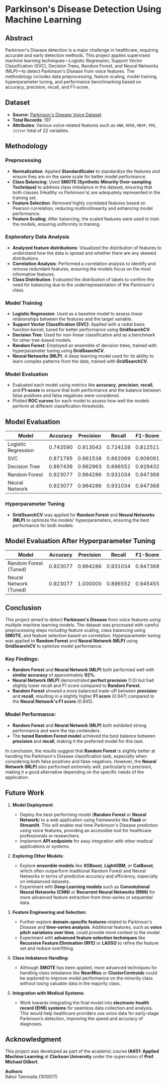 # Parkinson's Disease Detection Using Machine Learning

## Abstract
Parkinson's Disease detection is a major challenge in healthcare, requiring accurate and early detection methods. This project applies supervised machine learning techniques—Logistic Regression, Support Vector Classification (SVC), Decision Trees, Random Forest, and Neural Networks (MLP)—to detect Parkinson's Disease from voice features. The methodology includes data preprocessing, feature scaling, model training, hyperparameter tuning, and performance benchmarking based on accuracy, precision, recall, and F1-score.

## Dataset

- **Source**: [Parkinson's Disease Voice Dataset](https://archive.ics.uci.edu/ml/datasets/parkinsons)
- **Total Records**: 197
- **Attributes**: Various voice-related features such as `HNR`, `RPDE`, `MDVP`, `PPE`, `Jitter` total of 22 variables.

## Methodology

### Preprocessing
- **Normalization**: Applied **StandardScaler** to standardize the features and ensure they are on the same scale for better model performance.
- **Class Balancing**: Used **SMOTE (Synthetic Minority Over-sampling Technique)** to address class imbalance in the dataset, ensuring that both classes (Healthy vs Parkinson's) are adequately represented in the training set.
- **Feature Selection**: Removed highly correlated features based on Pearson correlation, reducing multicollinearity and enhancing model performance.
- **Feature Scaling**: After balancing, the scaled features were used to train the models, ensuring uniformity in training.

### Exploratory Data Analysis
- **Analyzed feature distributions**: Visualized the distribution of features to understand how the data is spread and whether there are any skewed distributions.
- **Correlation Analysis**: Performed a correlation analysis to identify and remove redundant features, ensuring the models focus on the most informative features.
- **Class Distribution**: Evaluated the distribution of labels to confirm the need for balancing due to the underrepresentation of the Parkinson's class.

### Model Training
- **Logistic Regression**: Used as a baseline model to assess linear relationships between the features and the target variable.
- **Support Vector Classification (SVC)**: Applied with a radial basis function kernel, tuned for better performance using **GridSearchCV**.
- **Decision Tree**: Used for non-linear classification and as a benchmark for other tree-based models.
- **Random Forest**: Employed an ensemble of decision trees, trained with hyperparameter tuning using **GridSearchCV**.
- **Neural Networks (MLP)**: A deep learning model used for its ability to learn complex patterns from the data, trained with **GridSearchCV**.





### Model Evaluation
- Evaluated each model using metrics like **accuracy**, **precision**, **recall**, and **F1-score** to ensure that both performance and the balance between false positives and false negatives were considered.
- Plotted **ROC curves** for each model to assess how well the models perform at different classification thresholds.

## Model Evaluation

| Model              | Accuracy  | Precision | Recall   | F1-Score |
|--------------------|-----------|-----------|----------|----------|
| Logistic Regression | 0.743590  | 0.913043  | 0.724138 | 0.812511 |
| SVC                | 0.871795  | 0.961538  | 0.862069 | 0.909091 |
| Decision Tree      | 0.897436  | 0.962963  | 0.896552 | 0.929432 |
| Random Forest      | 0.923077  | 0.964286  | 0.931034 | 0.947368 |
| Neural Network     | 0.923077  | 0.964286  | 0.931034 | 0.947368 |


### Hyperparameter Tuning
- **GridSearchCV** was applied for **Random Forest** and **Neural Networks (MLP)** to optimize the models' hyperparameters, ensuring the best performance for both models.

## Model Evaluation After Hyperparameter Tuning

| Model              | Accuracy  | Precision | Recall   | F1-Score |
|--------------------|-----------|-----------|----------|----------|
| Random Forest (Tuned) | 0.923077  | 0.964286  | 0.931034 | 0.947368 |
| Neural Network (Tuned) | 0.923077  | 1.000000  | 0.896552 | 0.945455 |

## Conclusion

This project aimed to detect **Parkinson's Disease** from voice features using multiple machine learning models. The dataset was processed with careful preprocessing steps including feature scaling, class balancing using **SMOTE**, and feature selection based on correlation. Hyperparameter tuning was applied to **Random Forest** and **Neural Network (MLP)** using **GridSearchCV** to optimize model performance.

### Key Findings:
- **Random Forest** and **Neural Network (MLP)** both performed well with **similar accuracy** of approximately **92%**. 
- **Neural Network (MLP)** demonstrated **perfect precision** (1.0) but had slightly lower recall and F1 score compared to **Random Forest**.
- **Random Forest** showed a more balanced trade-off between **precision** and **recall**, resulting in a slightly higher **F1 score** (0.947) compared to the **Neural Network's F1 score** (0.945).

### Model Performance:
- **Random Forest** and **Neural Network (MLP)** both exhibited strong performance and were the top contenders.
- The **tuned Random Forest model** achieved the best balance between **precision** and **recall**, making it the preferred model for this task.

In conclusion, the results suggest that **Random Forest** is slightly better at handling the Parkinson's Disease classification task, especially when considering both false positives and false negatives. However, the **Neural Network (MLP)** also performed extremely well, particularly in precision, making it a good alternative depending on the specific needs of the application.

## Future Work

1. **Model Deployment**:
   - Deploy the best-performing model (**Random Forest** or **Neural Network**) to a web application using frameworks like **Flask** or **Streamlit**. This will enable real-time Parkinson's Disease prediction using voice features, providing an accessible tool for healthcare professionals or researchers.
   - Implement **API endpoints** for easy integration with other medical applications or systems.

2. **Exploring Other Models**:
   - Explore **ensemble models** like **XGBoost**, **LightGBM**, or **CatBoost**, which often outperform traditional Random Forest and Neural Networks in terms of predictive accuracy and efficiency, especially on imbalanced datasets.
   - Experiment with **Deep Learning models** such as **Convolutional Neural Networks (CNN)** or **Recurrent Neural Networks (RNN)** for more advanced feature extraction from time-series or sequential data.
   
3. **Feature Engineering and Selection**:
   - Further explore **domain-specific features** related to Parkinson's Disease and **time-series analysis**. Additional features, such as **voice pitch variations over time**, could provide more context to the model.
   - Experiment with **advanced feature selection techniques** like **Recursive Feature Elimination (RFE)** or **LASSO** to refine the feature set and reduce overfitting.

4. **Class Imbalance Handling**:
   - Although **SMOTE** has been applied, more advanced techniques for handling class imbalance like **NearMiss** or **ClusterCentroids** could be explored to improve model performance on the minority class without losing valuable data in the majority class.

5. **Integration with Medical Systems**:
    - Work towards integrating the final model into **electronic health record (EHR) systems** for seamless data collection and analysis. This would help healthcare providers use voice data for early-stage Parkinson’s detection, improving the speed and accuracy of diagnoses.


## Acknowledgment

This project was developed as part of the academic course **IA651: Applied Machine Learning** at **Clarkson University** under the supervision of **Prof. Michael Gilbert**.

**Authors**  
Rahul Tammalla (1010517)
